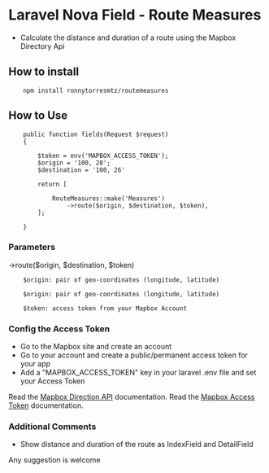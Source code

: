 # Laravel Nova Field - Route Measures

- Calculate the distance and duration of a route using the Mapbox Directory Api

## How to install

        npm install ronnytorresmtz/routemeasures


## How to Use


        public function fields(Request $request)
        {

            $token = env('MAPBOX_ACCESS_TOKEN');
            $origin = '100, 28';
            $destination = '100, 26'
                    
            return [
                
                RouteMeasures::make('Measures')
                    ->route($origin, $destination, $token),
            ];
        
        }

### Parameters

->route($origin, $destination, $token)

        $origin: pair of geo-coordinates (longitude, latitude)

        $origin: pair of geo-coordinates (longitude, latitude)

        $token: access token from your Mapbox Account

### Config the Access Token

- Go to the Mapbox site and create an account
- Go to your account and create a public/permanent access token for your app
- Add a "MAPBOX_ACCESS_TOKEN" key in your laravel .env file and set your Access Token

Read the [Mapbox Direction API](https://docs.mapbox.com/api/navigation/) documentation.
Read the [Mapbox Access Token](https://docs.mapbox.com/help/tutorials/get-started-tokens-api/) documentation.

### Additional Comments

- Show distance and duration of the route as IndexField and DetailField




Any suggestion is welcome


